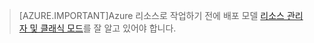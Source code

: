 > [AZURE.IMPORTANT]Azure 리소스로 작업하기 전에 배포 모델 [리소스 관리자 및 클래식 모드](../resource-management-deployment-model.md)를 잘 알고 있어야 합니다.

<!---HONumber=Sept15_HO3-->